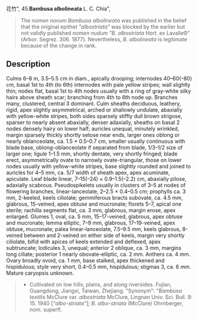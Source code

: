 花竹",
45.**Bambusa albolineata** L. C. Chia",

> The *nomen novum* *Bambusa albolineata* was published in the belief that the original epithet *\"albostriata\"* was blocked by the earlier but not validly published *nomen nudum* *\"B. albostriata* Hort. ex LavalleΘ\" (Arbor. Segrez. 306. 1877). Nevertheless, *B. albolineata* is legitimate because of the change in rank.

## Description
Culms 6–8 m, 3.5–5.5 cm in diam., apically drooping; internodes 40–60(–80) cm, basal 1st to 4th (to 6th) internodes with pale yellow stripes; wall slightly thin; nodes flat, basal 1st to 4th nodes usually with a ring of gray-white silky hairs above sheath scar; branching from 4th to 6th node up. Branches many, clustered, central 3 dominant. Culm sheaths deciduous, leathery, rigid, apex slightly asymmetrical, arched or shallowly undulate, abaxially with yellow-white stripes, both sides sparsely stiffly dull brown strigose, sparser to nearly absent abaxially, denser adaxially, sheaths on basal 2 nodes densely hairy on lower half; auricles unequal, minutely wrinkled, margin sparsely thickly shortly setose near ends, larger ones oblong or nearly oblanceolate, ca. 1.5 × 0.5–0.7 cm, smaller usually continuous with blade base, oblong-oblanceolate if separated from blade, 1/3–1/2 size of larger one; ligule 1–1.5 mm, shortly dentate, very shortly fringed; blade erect, asymmetrically ovate to narrowly ovate-triangular, those on lower nodes usually with yellow-white stripes, base slightly rounded and joined to auricles for 4–5 mm, ca. 5/7 width of sheath apex, apex acuminate, apiculate. Leaf blade linear, 7–15(–24) × 0.9–1.5(–2.2) cm, abaxially pilose, adaxially scabrous. Pseudospikelets usually in clusters of 3–5 at nodes of flowering branches, linear-lanceolate, 2–2.5 × 0.4–0.5 cm; prophylls ca. 3 mm, 2-keeled, keels ciliolate; gemmiferous bracts subovate, ca. 4.5 mm, glabrous, 15-veined, apex obtuse and mucronate; florets 5–7, apical one sterile; rachilla segments flat, ca. 3 mm, glabrous, margin erose, apex enlarged. Glumes 1, oval, ca. 5 mm, 15–17-veined, glabrous, apex obtuse and mucronate; lemma elliptic, 7–9 mm, glabrous, 17–19-veined, apex obtuse, mucronate; palea linear-lanceolate, 7.5–9.5 mm, keels glabrous, 8-veined between and 2-veined on either side of keels, margin very shortly ciliolate, bifid with apices of keels extended and deflexed, apex subtruncate; lodicules 3, unequal; anterior 2 oblique, ca. 3 mm, margins long ciliate; posterior 1 nearly obovate-elliptic, ca. 2 mm. Anthers ca. 4 mm. Ovary broadly ovoid, ca. 1 mm, base stalked, apex thickened and hispidulous; style very short, 0.4–0.5 mm, hispidulous; stigmas 3, ca. 6 mm. Mature caryopsis unknown.

> * Cultivated on low hills, plains, and along riversides. Fujian, Guangdong, Jiangxi, Taiwan, Zhejiang.
  "Synonym": "*Bambusa textilis* McClure var. *albostriata* McClure, Lingnan Univ. Sci. Bull. 9: 15. 1940 [*\"albo-striata\"*]; *B. albo-striata* (McClure) Ohrnberger, nom. superfl.
